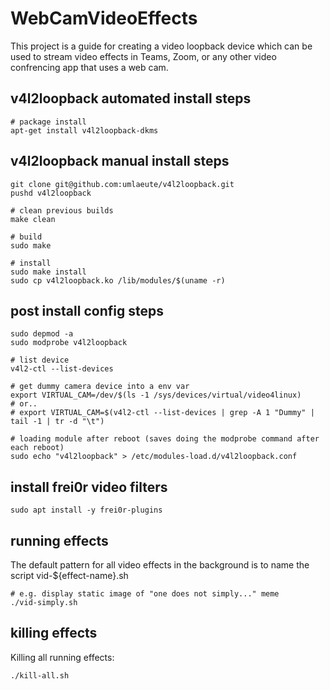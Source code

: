 # WebCamVideoEffects

This project is a guide for creating a video loopback device which can be used to stream video effects in Teams, Zoom, or any other video confrencing app that uses a web cam.

## v4l2loopback automated install steps

    # package install
    apt-get install v4l2loopback-dkms

## v4l2loopback manual install steps

    git clone git@github.com:umlaeute/v4l2loopback.git
    pushd v4l2loopback
    
    # clean previous builds
    make clean

    # build
    sudo make

    # install
    sudo make install
    sudo cp v4l2loopback.ko /lib/modules/$(uname -r)

## post install config steps

    sudo depmod -a
    sudo modprobe v4l2loopback

    # list device
    v4l2-ctl --list-devices

    # get dummy camera device into a env var
    export VIRTUAL_CAM=/dev/$(ls -1 /sys/devices/virtual/video4linux)
    # or..
    # export VIRTUAL_CAM=$(v4l2-ctl --list-devices | grep -A 1 "Dummy" | tail -1 | tr -d "\t")

    # loading module after reboot (saves doing the modprobe command after each reboot)
    sudo echo "v4l2loopback" > /etc/modules-load.d/v4l2loopback.conf 

## install frei0r video filters

    sudo apt install -y frei0r-plugins

## running effects

The default pattern for all video effects in the background is to name the script vid-${effect-name}.sh

    # e.g. display static image of "one does not simply..." meme
    ./vid-simply.sh

## killing effects

Killing all running effects:

    ./kill-all.sh